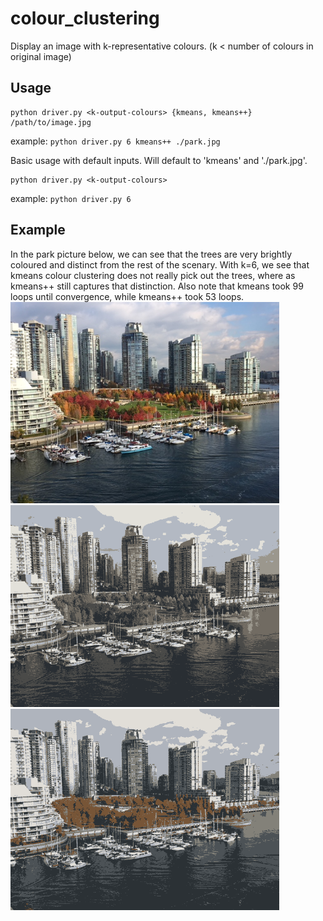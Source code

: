 # colour_clustering
Display an image with k-representative colours.  (k < number of colours in original image)

## Usage
```
python driver.py <k-output-colours> {kmeans, kmeans++} /path/to/image.jpg
```
example: `python driver.py 6 kmeans++ ./park.jpg`


Basic usage with default inputs.  Will default to 'kmeans' and './park.jpg'.
```
python driver.py <k-output-colours>
```
example: `python driver.py 6`

## Example
In the park picture below, we can see that the trees are very brightly coloured and distinct from the rest of the scenary.  With k=6, we see that kmeans colour clustering does not really pick out the trees, where as kmeans++ still captures that distinction.  Also note that kmeans took 99 loops until convergence, while kmeans++ took 53 loops.
<img src="https://github.com/m3ller/colour_clustering/blob/master/park.jpg" width="430">   
<img src="https://github.com/m3ller/colour_clustering/blob/master/park_kmeans_99.png" width="430">
<img src="https://github.com/m3ller/colour_clustering/blob/master/park_kmeanspp_53.png" width="430">
